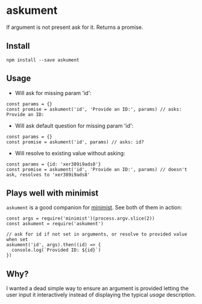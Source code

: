 # askument
If argument is not present ask for it. Returns a promise.

## Install

`npm install --save askument`

## Usage

- Will ask for missing param 'id':
```
const params = {}
const promise = askument('id', 'Provide an ID:', params) // asks: Provide an ID:
```

- Will ask default question for missing param 'id':
```
const params = {}
const promise = askument('id', params) // asks: id?
```

- Will resolve to existing value without asking:
```
const params = {id: 'xer389i9ads8'}
const promise = askument('id', 'Provide an ID:', params) // doesn't ask, resolves to 'xer389i9ads8'
```

## Plays well with minimist

`askument` is a good companion for [minimist](https://github.com/substack/minimist).
See both of them in action:

```
const args = require('minimist')(process.argv.slice(2))
const askument = require('askument')

// ask for id if not set in arguments, or resolve to provided value when set
askument('id', args).then((id) => {
  console.log(`Provided ID: ${id}`)
})
```

## Why?

I wanted a dead simple way to ensure an argument is provided letting
the user input it interactively instead of displaying the typical _usage_
description.
